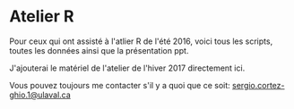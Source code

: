 # Atelier R
Pour ceux qui ont assisté à l'atlier R de l'été 2016, voici tous les scripts, toutes les données ainsi que la présentation ppt.

J'ajouterai le matériel de l'atelier de l'hiver 2017 directement ici.

Vous pouvez toujours me contacter s'il y a quoi que ce soit: sergio.cortez-ghio.1@ulaval.ca
